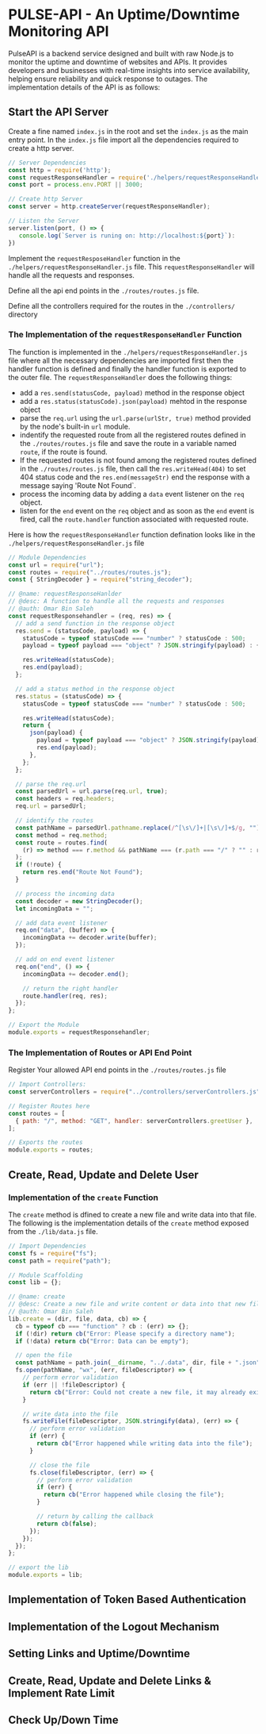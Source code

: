 # PULSE-API - An Uptime/Downtime Monitoring API

PulseAPI is a backend service designed and built with raw Node.js to monitor the uptime and downtime of websites and APIs. It provides developers and businesses with real-time insights into service availability, helping ensure reliability and quick response to outages. The implementation details of the API is as follows:

## Start the API Server

Create a fine named `index.js` in the root and set the `index.js` as the main entry point. In the `index.js` file import all the dependencies required to create a http server.

```jsx
// Server Dependencies
const http = require('http');
const requestResponseHandler = require('./helpers/requestResponseHandler.js');
const port = process.env.PORT || 3000;

// Create http Server
const server = http.createServer(requestResponseHandler);

// Listen the Server
server.listen(port, () => {
   console.log(`Server is runing on: http://localhost:${port}`):
})
```

Implement the `requestResposeHandler` function in the `./helpers/requestResponseHandler.js` file. This `requestResponseHandler` will handle all the requests and responses.

Define all the api end points in the `./routes/routes.js` file.

Define all the controllers required for the routes in the `./controllers/` directory

### **The Implementation of the `requestResponseHandler` Function**

The function is implemented in the `./helpers/requestResponseHandler.js` file where all the necessary dependencies are imported first then the handler function is defined and finally the handler function is exported to the outer file. The `requestResponseHandler` does the following things:

- add a `res.send(statusCode, payload)` method in the response object
- add a `res.status(statusCode).json(payload)` mehtod in the response object
- parse the `req.url` using the `url.parse(urlStr, true)` method provided by the node's built-in `url` module.
- indentify the requested route from all the registered routes defined in the `./routes/routes.js` file and save the route in a variable named `route`, if the route is found.
- If the requested routes is not found among the registered routes defined in the `./routes/routes.js` file, then call the `res.writeHead(404)` to set 404 status code and the `res.end(messageStr)` end the response with a message saying 'Route Not Found`.
- process the incoming data by adding a `data` event listener on the `req` object.
- listen for the `end` event on the `req` object and as soon as the `end` event is fired, call the `route.handler` function associated with requested route.

Here is how the `requestResponseHandler` function defination looks like in the `./helpers/requestResponseHandler.js` file

```jsx
// Module Dependencies
const url = require("url");
const routes = require("../routes/routes.js");
const { StringDecoder } = require("string_decoder");

// @name: requestResponseHanlder
// @desc: A function to handle all the requests and responses
// @auth: Omar Bin Saleh
const requestResponsehandler = (req, res) => {
  // add a send function in the response object
  res.send = (statusCode, payload) => {
    statusCode = typeof statusCode === "number" ? statusCode : 500;
    payload = typeof payload === "object" ? JSON.stringify(payload) : {};

    res.writeHead(statusCode);
    res.end(payload);
  };

  // add a status method in the response object
  res.status = (statusCode) => {
    statusCode = typeof statusCode === "number" ? statusCode : 500;

    res.writeHead(statusCode);
    return {
      json(payload) {
        payload = typeof payload === "object" ? JSON.stringify(payload) : {};
        res.end(payload);
      },
    };
  };

  // parse the req.url
  const parsedUrl = url.parse(req.url, true);
  const headers = req.headers;
  req.url = parsedUrl;

  // identify the routes
  const pathName = parsedUrl.pathname.replace(/^[\s\/]+|[\s\/]+$/g, "");
  const method = req.method;
  const route = routes.find(
    (r) => method === r.method && pathName === (r.path === "/" ? "" : r.path)
  );
  if (!route) {
    return res.end("Route Not Found");
  }

  // process the incoming data
  const decoder = new StringDecoder();
  let incomingData = "";

  // add data event listener
  req.on("data", (buffer) => {
    incomingData += decoder.write(buffer);
  });

  // add on end event listener
  req.on("end", () => {
    incomingData += decoder.end();

    // return the right handler
    route.handler(req, res);
  });
};

// Export the Module
module.exports = requestResponsehandler;
```

### **The Implementation of Routes or API End Point**

Register Your allowed API end points in the `./routes/routes.js` file

```jsx
// Import Controllers:
const serverControllers = require("../controllers/serverControllers.js");

// Register Routes here
const routes = [
  { path: "/", method: "GET", handler: serverControllers.greetUser },
];

// Exports the routes
module.exports = routes;
```

## Create, Read, Update and Delete User

### Implementation of the `create` Function

The `create` method is dfined to create a new file and write data into that file. The following is the implementation details of the `create` method exposed from the `./lib/data.js` file.

```jsx
// Import Dependencies
const fs = require("fs");
const path = require("path");

// Module Scaffolding
const lib = {};

// @name: create
// @desc: Create a new file and write content or data into that new file
// @auth: Omar Bin Saleh
lib.create = (dir, file, data, cb) => {
  cb = typeof cb === "function" ? cb : (err) => {};
  if (!dir) return cb("Error: Please specify a directory name");
  if (!data) return cb("Error: Data can be empty");

  // open the file
  const pathName = path.join(__dirname, "../.data", dir, file + ".json");
  fs.open(pathName, "wx", (err, fileDescriptor) => {
    // perform error validation
    if (err || !fileDescriptor) {
      return cb("Error: Could not create a new file, it may already exist!");
    }

    // write data into the file
    fs.writeFile(fileDescriptor, JSON.stringify(data), (err) => {
      // perform error validation
      if (err) {
        return cb("Error happened while writing data into the file");
      }

      // close the file
      fs.close(fileDescriptor, (err) => {
        // perform error validation
        if (err) {
          return cb("Error happened while closing the file");
        }

        // return by calling the callback
        return cb(false);
      });
    });
  });
};

// export the lib
module.exports = lib;
```

## Implementation of Token Based Authentication

## Implementation of the Logout Mechanism

## Setting Links and Uptime/Downtime

## Create, Read, Update and Delete Links & Implement Rate Limit

## Check Up/Down Time

